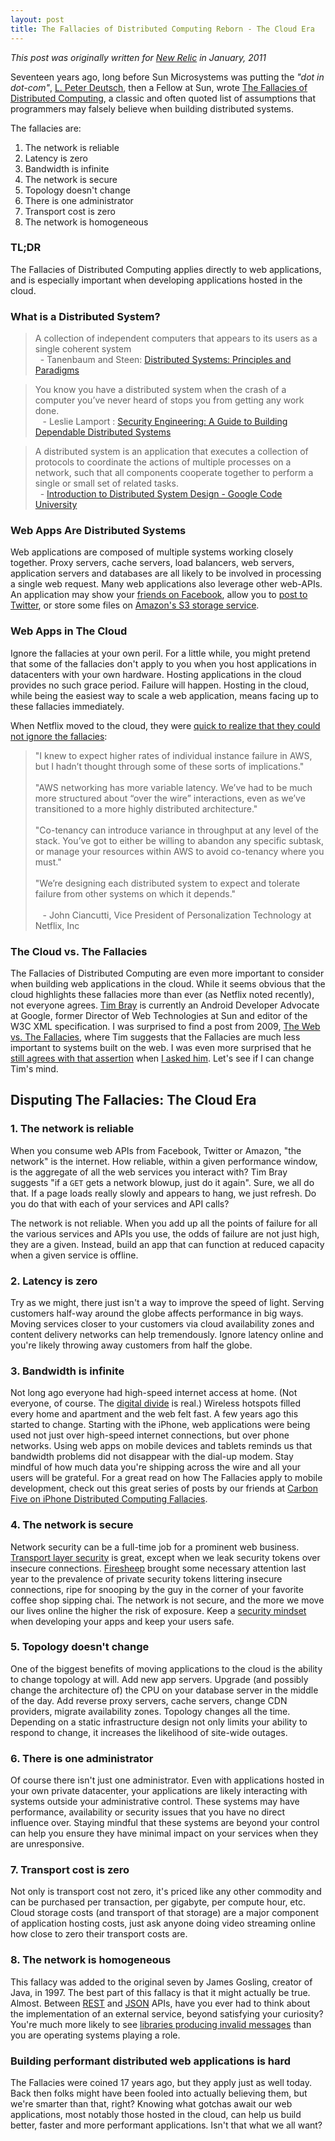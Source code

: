 ```yaml
---
layout: post
title: The Fallacies of Distributed Computing Reborn - The Cloud Era
---
```


*This post was originally written for [New Relic](http://newrelic.com) in January, 2011*

Seventeen years ago, long before Sun Microsystems was putting the <em>"dot in dot-com"</em>, <a href="http://en.wikipedia.org/wiki/L._Peter_Deutsch">L. Peter Deutsch</a>, then a Fellow at Sun, wrote <a href="http://blogs.sun.com/jag/resource/Fallacies.html">The Fallacies of Distributed Computing</a>, a classic and often quoted list of assumptions that programmers may falsely believe when building distributed systems.

The fallacies are:
<ol>
	<li>The network is reliable</li>
	<li>Latency is zero</li>
	<li>Bandwidth is infinite</li>
	<li>The network is secure</li>
	<li>Topology doesn't change</li>
	<li>There is one administrator</li>
	<li>Transport cost is zero</li>
	<li>The network is homogeneous</li>
</ol>

### TL;DR

The Fallacies of Distributed Computing applies directly to web applications, and is especially important when developing applications hosted in the cloud.

### What is a Distributed System?

> A collection of independent computers that appears to its users as a single coherent system<br />&nbsp;&nbsp;- Tanenbaum and Steen: [Distributed Systems: Principles and Paradigms](http://www.cs.vu.nl/~ast/books/ds1/)

> You know you have a distributed system when the crash of a computer you’ve never heard of stops you from getting any work done.<br/>&nbsp;&nbsp; - Leslie Lamport : [Security Engineering: A Guide to Building Dependable Distributed Systems](http://www.cl.cam.ac.uk/~rja14/book.html)

> A distributed system is an application that executes a collection of protocols to coordinate the actions of multiple processes on a network, such that all components cooperate together to perform a single or small set of related tasks.<br/>&nbsp;&nbsp;- [Introduction to Distributed System Design - Google Code University](http://code.google.com/edu/parallel/dsd-tutorial.html")

### Web Apps Are Distributed Systems

Web applications are composed of multiple systems working closely together.  Proxy servers, cache servers, load balancers, web servers, application servers and databases are all likely to be involved in processing a single web request.  Many web applications also leverage other web-APIs. An application may show your [friends on Facebook](http://developers.facebook.com/), allow you to [post to Twitter](https://dev.twitter.com/), or store some files on [Amazon's S3 storage service](http://aws.amazon.com/s3/).

### Web Apps in The Cloud

Ignore the fallacies at your own peril.  For a little while, you might pretend that some of the fallacies don't apply to you when you host applications in datacenters with your own hardware.  Hosting applications in the cloud provides no such grace period.  Failure will happen.  Hosting in the cloud, while being the easiest way to scale a web application, means facing up to these fallacies immediately.

When Netflix moved to the cloud, they were [quick to realize that they could not ignore the fallacies](http://techblog.netflix.com/2010/12/5-lessons-weve-learned-using-aws.html):

> "I knew to expect higher rates of individual instance failure in AWS, but I hadn’t thought through some of these sorts of implications." <br/><br/> "AWS networking has more variable latency. We’ve had to be much more structured about “over the wire” interactions, even as we’ve transitioned to a more highly distributed architecture."<br/><br/>"Co-tenancy can introduce variance in throughput at any level of the stack. You’ve got to either be willing to abandon any specific subtask, or manage your resources within AWS to avoid co-tenancy where you must."<br/><br/> "We’re designing each distributed system to expect and tolerate failure from other systems on which it depends."<br/><br/>&nbsp;&nbsp; -  John Ciancutti, Vice President of Personalization Technology at Netflix, Inc

### The Cloud vs. The Fallacies

The Fallacies of Distributed Computing are even more important to consider when building web applications in the cloud.  While it seems obvious that the cloud highlights these fallacies more than ever (as Netflix noted recently), not everyone agrees.  [Tim Bray](http://www.tbray.org/ongoing) is currently an Android Developer Advocate at Google, former Director of Web Technologies at Sun and editor of the W3C XML specification.  I was surprised to find a post from 2009, [The Web vs. The Fallacies](http://www.tbray.org/ongoing/When/200x/2009/05/25/HTTP-and-the-Fallacies-of-Distributed-Computing), where Tim suggests that the Fallacies are much less important to systems built on the web.  I was even more surprised that he [still agrees with that assertion](http://twitter.com/timbray/status/15548456986742784) when [I asked him](http://twitter.com/briandoll/status/15496214912966656).   Let's see if I can change Tim's mind.

## Disputing The Fallacies: The Cloud Era

### 1. The network is reliable

When you consume web APIs from Facebook, Twitter or Amazon, "the network" is the internet.  How reliable, within a given performance window, is the aggregate of all the web services you interact with?  Tim Bray suggests "if a <code>GET</code> gets a network blowup, just do it again".  Sure, we all do that.  If a page loads really slowly and appears to hang, we just refresh. Do you do that with each of your services and API calls?

The network is not reliable.  When you add up all the points of failure for all the various services and APIs you use, the odds of failure are not just high, they are a given.  Instead, build an app that can function at reduced capacity when a given service is offline.


### 2. Latency is zero

Try as we might, there just isn't a way to improve the speed of light.  Serving customers half-way around the globe affects performance in big ways.  Moving services closer to your customers via cloud availability zones and content delivery networks can help tremendously.  Ignore latency online and you're likely throwing away customers from half the globe.


### 3. Bandwidth is infinite

Not long ago everyone had high-speed internet access at home. (Not everyone, of course.  The [digital divide](http://en.wikipedia.org/wiki/Digital_divide) is real.) Wireless hotspots filled every home and apartment and the web felt fast.  A few years ago this started to change.  Starting with the iPhone, web applications were being used not just over high-speed internet connections, but over phone networks.  Using web apps on mobile devices and tablets reminds us that bandwidth problems did not disappear with the dial-up modem.  Stay mindful of how much data you're shipping across the wire and all your users will be grateful.  For a great read on how The Fallacies apply to mobile development, check out this great series of posts by our friends at [Carbon Five on iPhone Distributed Computing Fallacies](http://blog.carbonfive.com/2010/11/17/fallacy-1-the-network-is-reliabl).

### 4. The network is secure

Network security can be a full-time job for a prominent web business.  [Transport layer security](http://en.wikipedia.org/wiki/Transport_Layer_Security) is great, except when we leak security tokens over insecure connections.  [Firesheep](http://codebutler.com/firesheep) brought some necessary attention last year to the prevalence of private security tokens littering insecure connections, ripe for snooping by the guy in the corner of your favorite coffee shop sipping chai.  The network is not secure, and the more we move our lives online the higher the risk of exposure.  Keep a [security mindset](http://www.schneier.com/blog/archives/2008/03/the_security_mi_1.html)  when developing your apps and keep your users safe.


### 5. Topology doesn't change

One of the biggest benefits of moving applications to the cloud is the ability to change topology at will.  Add new app servers.  Upgrade (and possibly change the architecture of) the CPU on your database server in the middle of the day.  Add reverse proxy servers, cache servers, change CDN providers, migrate availability zones.  Topology changes all the time.  Depending on a static infrastructure design not only limits your ability to respond to change, it increases the likelihood of site-wide outages.

### 6. There is one administrator

Of course there isn't just one administrator.  Even with applications hosted in your own private datacenter, your applications are likely interacting with systems outside your administrative control.  These systems may have performance, availability or security issues that you have no direct influence over.  Staying mindful that these systems are beyond your control can help you ensure they have minimal impact on your services when they are unresponsive.

### 7. Transport cost is zero

Not only is transport cost not zero, it's priced like any other commodity and can be purchased per transaction, per gigabyte, per compute hour, etc.  Cloud storage costs (and transport of that storage) are a major component of application hosting costs, just ask anyone doing video streaming online how close to zero their transport costs are.

### 8. The network is homogeneous

This fallacy was added to the original seven by James Gosling, creator of Java, in 1997.  The best part of this fallacy is that it might actually be true.  Almost.  Between [REST](http://en.wikipedia.org/wiki/Representational_State_Transfer) and [JSON](http://en.wikipedia.org/wiki/Json) APIs, have you ever had to think about the implementation of an external service, beyond satisfying your curiosity?  You're much more likely to see [libraries producing invalid messages](http://www.google.com/#sclient=psy&amp;q=invalid+json) than you are operating systems playing a role.

### Building performant distributed web applications is hard

The Fallacies were coined 17 years ago, but they apply just as well today.  Back then folks might have been fooled into actually believing them, but we're smarter than that, right?  Knowing what gotchas await our web applications, most notably those hosted in the cloud, can help us build better, faster and more performant applications.  Isn't that what we all want?
